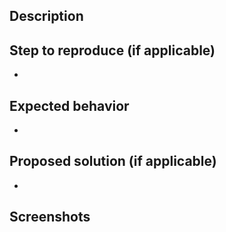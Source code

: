 ## Description


## Step to reproduce (if applicable)

-


## Expected behavior

-


## Proposed solution (if applicable)

-


## Screenshots


